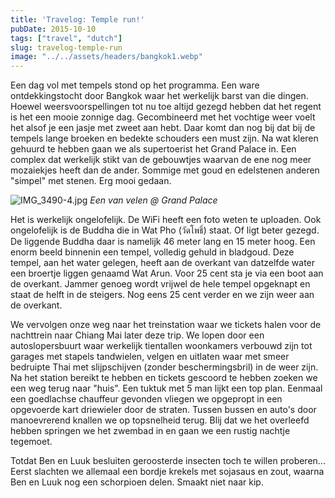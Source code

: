 ```yaml
---
title: 'Travelog: Temple run!'
pubDate: 2015-10-10
tags: ["travel", "dutch"]
slug: travelog-temple-run
image: "../../assets/headers/bangkok1.webp"
---
```


Een dag vol met tempels stond op het programma. Een ware ontdekkingstocht door Bangkok waar het werkelijk barst van die dingen. Hoewel weersvoorspellingen tot nu toe altijd gezegd hebben dat het regent is het een mooie zonnige dag. Gecombineerd met het vochtige weer voelt het alsof je een jasje met zweet aan hebt. Daar komt dan nog bij dat bij de tempels lange broeken en bedekte schouders een must zijn. Na wat kleren gehuurd te hebben gaan we als supertoerist het Grand Palace in. Een complex dat werkelijk stikt van de gebouwtjes waarvan de ene nog meer mozaiekjes heeft dan de ander. Sommige met goud en edelstenen anderen "simpel" met stenen. Erg mooi gedaan.

![IMG_3490-4.jpg](/images/posts/IMG_3490-4.jpg)
*Een van velen @ Grand Palace*

Het is werkelijk ongelofelijk. De WiFi heeft een foto weten te uploaden. Ook ongelofelijk is de Buddha die in Wat Pho (วัดโพธิ์) staat. Of ligt beter gezegd. De liggende Buddha daar is namelijk 46 meter lang en 15 meter hoog. Een enorm beeld binnenin een tempel, volledig gehuld in bladgoud. Deze tempel, aan het water gelegen, heeft aan de overkant van datzelfde water een broertje liggen genaamd Wat Arun. Voor 25 cent sta je via een boot aan de overkant. Jammer genoeg wordt vrijwel de hele tempel opgeknapt en staat de helft in de steigers. Nog eens 25 cent verder en we zijn weer aan de overkant.

We vervolgen onze weg naar het treinstation waar we tickets halen voor de nachttrein naar Chiang Mai later deze trip. We lopen door een autoslopersbuurt waar werkelijk tientallen woonkamers verbouwd zijn tot garages met stapels tandwielen, velgen en uitlaten waar met smeer bedruipte Thai met slijpschijven (zonder beschermingsbril) in de weer zijn. Na het station bereikt te hebben en tickets gescoord te hebben zoeken we een weg terug naar "huis". Een tuktuk met 5 man lijkt een top plan. Eenmaal een goedlachse chauffeur gevonden vliegen we opgepropt in een opgevoerde kart driewieler door de straten. Tussen bussen en auto's door manoevrerend knallen we op topsnelheid terug. Blij dat we het overleefd hebben springen we het zwembad in en gaan we een rustig nachtje tegemoet.

Totdat Ben en Luuk besluiten geroosterde insecten toch te willen proberen... Eerst slachten we allemaal een bordje krekels met sojasaus en zout, waarna Ben en Luuk nog een schorpioen delen. Smaakt niet naar kip.